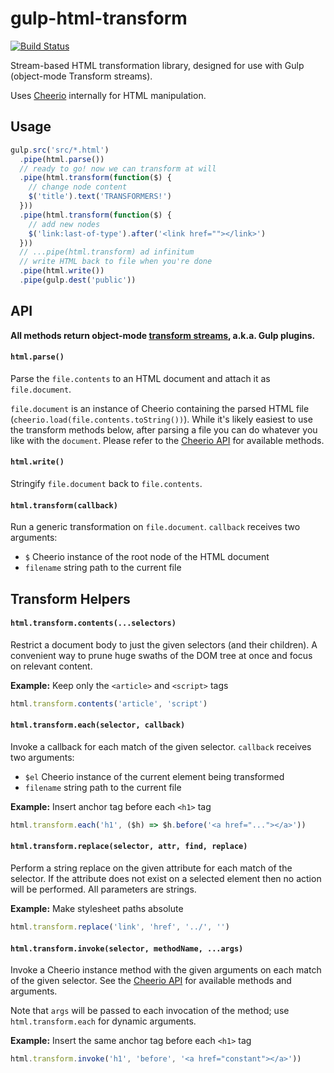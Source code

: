 # gulp-html-transform

[![Build Status](https://travis-ci.org/giladgray/gulp-html-transform.svg?branch=master)](https://travis-ci.org/giladgray/gulp-html-transform)

Stream-based HTML transformation library, designed for use with Gulp (object-mode Transform streams).

Uses [Cheerio](https://github.com/cheeriojs/cheerio) internally for HTML manipulation.

## Usage

```js
gulp.src('src/*.html')
  .pipe(html.parse())
  // ready to go! now we can transform at will
  .pipe(html.transform(function($) {
    // change node content
    $('title').text('TRANSFORMERS!')
  }))
  .pipe(html.transform(function($) {
    // add new nodes
    $('link:last-of-type').after('<link href=""></link>')
  }))
  // ...pipe(html.transform) ad infinitum
  // write HTML back to file when you're done
  .pipe(html.write())
  .pipe(gulp.dest('public'))
```

## API

**All methods return object-mode [transform streams](https://github.com/rvagg/through2), a.k.a. Gulp plugins.**

#### `html.parse()`

Parse the `file.contents` to an HTML document and attach it as `file.document`.


`file.document` is an instance of Cheerio containing the parsed HTML file (`cheerio.load(file.contents.toString())`). While it's likely easiest to use the transform methods below, after parsing a file you can do whatever you like with the `document`. Please refer to the [Cheerio API](https://github.com/cheeriojs/cheerio#api) for available methods.

#### `html.write()`

Stringify `file.document` back to `file.contents`.

#### `html.transform(callback)`

Run a generic transformation on `file.document`. `callback` receives two arguments:

- `$` Cheerio instance of the root node of the HTML document
- `filename` string path to the current file


## Transform Helpers

#### `html.transform.contents(...selectors)`

Restrict a document body to just the given selectors (and their children). 
A convenient way to prune huge swaths of the DOM tree at once and focus on relevant content.

**Example:** Keep only the `<article>` and `<script>` tags

```js
html.transform.contents('article', 'script')
```

#### `html.transform.each(selector, callback)`

Invoke a callback for each match of the given selector. `callback` receives two arguments:

- `$el` Cheerio instance of the current element being transformed
- `filename` string path to the current file

**Example:** Insert anchor tag before each `<h1>` tag

```js
html.transform.each('h1', ($h) => $h.before('<a href="..."></a>'))
```

#### `html.transform.replace(selector, attr, find, replace)`

Perform a string replace on the given attribute for each match of the selector. If the attribute does not exist on a selected element then no action will be performed. All parameters are strings.

**Example:** Make stylesheet paths absolute

```js
html.transform.replace('link', 'href', '../', '')
```

#### `html.transform.invoke(selector, methodName, ...args)`

Invoke a Cheerio instance method with the given arguments on each match of the given selector. 
See the [Cheerio API](https://github.com/cheeriojs/cheerio) for available methods and arguments.

Note that `args` will be passed to each invocation of the method; use `html.transform.each` for dynamic arguments.

**Example:** Insert the same anchor tag before each `<h1>` tag

```js
html.transform.invoke('h1', 'before', '<a href="constant"></a>'))
```
